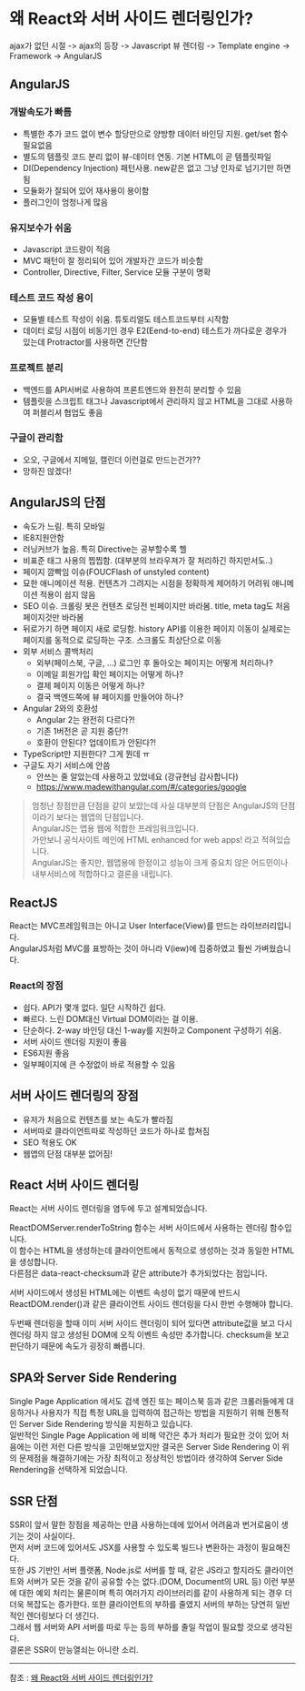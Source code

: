 
# 왜 React와 서버 사이드 렌더링인가?

ajax가 없던 시절 -> ajax의 등장 -> Javascript 뷰 렌더링 -> Template engine -> Framework -> AngularJS

## AngularJS

### 개발속도가 빠름
- 특별한 추가 코드 없이 변수 할당만으로 양방향 데이터 바인딩 지원. get/set 함수 필요없음
- 별도의 템플릿 코드 분리 없이 뷰-데이터 연동. 기본 HTML이 곧 템플릿파일
- DI(Dependency Injection) 패턴사용. new같은 없고 그냥 인자로 넘기기만 하면됨
- 모듈화가 잘되어 있어 재사용이 용이함
- 플러그인이 엄청나게 많음

### 유지보수가 쉬움
- Javascript 코드량이 적음
- MVC 패턴이 잘 정리되어 있어 개발자간 코드가 비슷함
- Controller, Directive, Filter, Service 모듈 구분이 명확

### 테스트 코드 작성 용이
- 모듈별 테스트 작성이 쉬움. 튜토리얼도 테스트코드부터 시작함
- 데이터 로딩 시점이 비동기인 경우 E2(Eend-to-end) 테스트가 까다로운 경우가 있는데 Protractor를 사용하면 간단함

### 프로젝트 분리
- 백엔드를 API서버로 사용하여 프론트엔드와 완전히 분리할 수 있음
- 템플릿을 스크립트 태그나 Javascript에서 관리하지 않고 HTML을 그대로 사용하여 퍼블리셔 협업도 좋음

### 구글이 관리함
- 오오, 구글에서 지메일, 캘린더 이런걸로 만드는건가??
- 망하진 않겠다!

## AngularJS의 단점

- 속도가 느림. 특히 모바일
- IE8지원안함
- 러닝커브가 높음. 특히 Directive는 공부할수록 헬
- 비표준 태그 사용의 찝찝함. (대부분의 브라우져가 잘 처리하긴 하지만서도..)
- 페이지 깜빡임 이슈(FOUCFlash of unstyled content)
- 묘한 애니메이션 적용. 컨텐츠가 그려지는 시점을 정확하게 제어하기 어려워 애니메이션 적용이 쉽지 않음
- SEO 이슈. 크롤링 봇은 컨텐츠 로딩전 빈페이지만 바라봄. title, meta tag도 처음 페이지것만 바라봄
- 뒤로가기 하면 페이지 새로 로딩함. history API를 이용한 페이지 이동이 실제로는 페이지를 동적으로 로딩하는 구조. 스크롤도 최상단으로 이동
- 외부 서비스 콜백처리
  - 외부(페이스북, 구글, …) 로그인 후 돌아오는 페이지는 어떻게 처리하나?
  - 이메일 회원가입 확인 페이지는 어떻게 하나?
  - 결제 페이지 이동은 어떻게 하나?
  - 결국 백엔드쪽에 뷰 페이지를 만들어야 하나?
- Angular 2와의 호환성
  - Angular 2는 완전히 다르다?!
  - 기존 1버전은 곧 지원 중단?!
  - 호환이 안된다? 업데이트가 안된다?!
- TypeScript만 지원한다? 그게 뭔데 ㅠ
- 구글도 자기 서비스에 안씀
  - 안쓰는 줄 알았는데 사용하고 있었네요 (강규현님 감사합니다)
  - https://www.madewithangular.com/#/categories/google

> 엄청난 장점만큼 단점을 같이 보았는데 사실 대부분의 단점은 AngularJS의 단점이라기 보다는 웹앱의 단점입니다.   
> AngularJS는 앱용 웹에 적합한 프레임워크입니다.   
> 가만보니 공식사이트 메인에 HTML enhanced for web apps! 라고 적혀있습니다.   
> AngularJS는 좋지만, 웹앱용에 한정이고 성능이 크게 중요치 않은 어드민이나 내부서비스에 적합하다고 결론을 내립니다.  

## ReactJS
React는 MVC프레임워크는 아니고 User Interface(View)를 만드는 라이브러리입니다.   
AngularJS처럼 MVC를 표방하는 것이 아니라 V(iew)에 집중하였고 훨씬 가벼웠습니다.   

### React의 장점
- 쉽다. API가 몇개 없다. 일단 시작하긴 쉽다.
- 빠르다. 느린 DOM대신 Virtual DOM이라는 걸 이용.
- 단순하다. 2-way 바인딩 대신 1-way를 지원하고 Component 구성하기 쉬움.
- 서버 사이드 렌더링 지원이 좋음
- ES6지원 좋음
- 일부페이지에 큰 수정없이 바로 적용할 수 있음

## 서버 사이드 렌더링의 장점
- 유저가 처음으로 컨텐츠를 보는 속도가 빨라짐
- 서버따로 클라이언트따로 작성하던 코드가 하나로 합쳐짐
- SEO 적용도 OK
- 웹앱의 단점 대부분 없어짐!

## React 서버 사이드 렌더링
React는 서버 사이드 렌더링을 염두에 두고 설계되었습니다.  


ReactDOMServer.renderToString 함수는 서버 사이드에서 사용하는 렌더링 함수입니다.  
이 함수는 HTML을 생성하는데 클라이언트에서 동적으로 생성하는 것과 동일한 HTML을 생성합니다.  
다른점은 data-react-checksum과 같은 attribute가 추가되었다는 점입니다.  

서버 사이드에서 생성된 HTML에는 이벤트 속성이 없기 때문에 반드시 ReactDOM.render()과 같은 클라이언트 사이드 렌더링을 다시 한번 수행해야 합니다.  

두번째 렌더링을 할때 이미 서버 사이드 렌더링이 되어 있다면 attribute값을 보고 다시 렌더링 하지 않고 생성된 DOM에 오직 이벤트 속성만 추가합니다. checksum을 보고 판단하기 때문에 속도가 굉장히 빠릅니다.  

## SPA와 Server Side Rendering
Single Page Application 에서도 검색 엔진 또는 페이스북 등과 같은 크롤러들에게 대응하거나 사용자가 직접 특정 URL을 입력하여 접근하는 방법을 지원하기 위해 전통적인 Server Side Rendering 방식을 지원하고 있습니다.  
일반적인  Single Page Application 에 비해 약간은 추가 처리가 필요한 것이 있어 처음에는 이런 저런 다른 방식을 고민해보았지만 결국은 Server Side Rendering 이 위의 문제점을 해결하기에는 가장 최적이고 정상적인 방법이라 생각하여 Server Side Rendering을 선택하게 되었습니다.  

## SSR 단점
SSR이 앞서 말한 장점을 제공하는 만큼 사용하는데에 있어서 어려움과 번거로움이 생기는 것이 사실이다.  
먼저 서버 코드에 있어서도 JSX를 사용할 수 있도록 빌드나 변환하는 과정이 필요해진다.  
또한 JS 기반인 서버 플랫폼, Node.js로 서버를 할 때, 같은 JS라고 할지라도 클라이언트와 서버가 모든 것을 같이 공유할 수는 없다.(DOM, Document의 URL 등) 이런 부분에 대한 예외 처리는 물론이며 특히 여러가지 라이브러리를 같이 사용하게 되는 경우 더더욱 복잡도는 증가한다.  또한 클라이언트의 부하를 줄였지 서버의 부하는 당연히 일반적인 렌더링보다 더 생긴다.  
그래서 웹 서버와 API 서버를 따로 두는 등의 부하를 줄일 작업이 필요할 것으로 생각된다.  
결론은 SSR이 만능열쇠는 아니란 소리.  





---
참조 : [왜 React와 서버 사이드 렌더링인가?](https://subicura.com/2016/06/20/server-side-rendering-with-react.html)